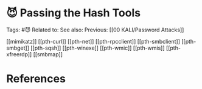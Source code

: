 # 😈 Passing the Hash Tools

Tags: #😈
Related to: 
See also: 
Previous: [[00 KALI/Password Attacks]]

[[mimikatz]]
[[pth-curl]]
[[pth-net]]
[[pth-rpcclient]]
[[pth-smbclient]]
[[pth-smbget]]
[[pth-sqsh]]
[[pth-winexe]]
[[pth-wmic]]
[[pth-wmis]]
[[pth-xfreerdp]]
[[smbmap]]

# References